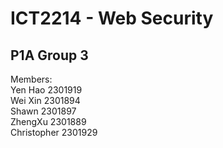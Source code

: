 # ICT2214 - Web Security
## P1A Group 3

Members: <br/>
Yen Hao 2301919 <br/>
Wei Xin 2301894 <br/>
Shawn 2301897 <br/>
ZhengXu 2301889 <br/>
Christopher 2301929

